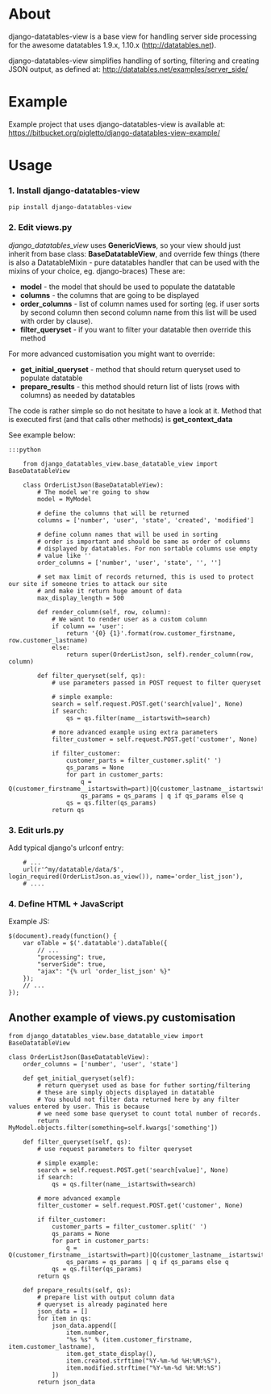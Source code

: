 About
=====

django-datatables-view is a base view for handling server side processing for the awesome datatables 1.9.x, 1.10.x (http://datatables.net).

django-datatables-view simplifies handling of sorting, filtering and creating JSON output, as defined at: http://datatables.net/examples/server_side/

Example
=======

Example project that uses django-datatables-view is available at: https://bitbucket.org/pigletto/django-datatables-view-example/

Usage
=====

### 1. Install django-datatables-view ###
  
    pip install django-datatables-view

### 2. Edit views.py ###

_django_datatables_view_ uses **GenericViews**, so your view should just inherit from base class: **BaseDatatableView**, and override few things
(there is also a DatatableMixin - pure datatables handler that can be used with the mixins of your choice, eg. django-braces)
  These are:

  * **model** - the model that should be used to populate the datatable
  * **columns** - the columns that are going to be displayed
  * **order_columns** - list of column names used for sorting (eg. if user sorts by second column then second column name from this list will be used with order by clause).
  * **filter_queryset** - if you want to filter your datatable then override this method

  For more advanced customisation you might want to override:

  * **get_initial_queryset** - method that should return queryset used to populate datatable
  * **prepare_results** - this method should return list of lists (rows with columns) as needed by datatables

  The code is rather simple so do not hesitate to have a look at it. Method that is executed first (and that calls other methods) is **get_context_data**

  See example below:

    :::python

        from django_datatables_view.base_datatable_view import BaseDatatableView

        class OrderListJson(BaseDatatableView):
            # The model we're going to show
            model = MyModel

            # define the columns that will be returned
            columns = ['number', 'user', 'state', 'created', 'modified']

            # define column names that will be used in sorting
            # order is important and should be same as order of columns
            # displayed by datatables. For non sortable columns use empty
            # value like ''
            order_columns = ['number', 'user', 'state', '', '']

            # set max limit of records returned, this is used to protect our site if someone tries to attack our site
            # and make it return huge amount of data
            max_display_length = 500

            def render_column(self, row, column):
                # We want to render user as a custom column
                if column == 'user':
                    return '{0} {1}'.format(row.customer_firstname, row.customer_lastname)
                else:
                    return super(OrderListJson, self).render_column(row, column)

            def filter_queryset(self, qs):
                # use parameters passed in POST request to filter queryset

                # simple example:
                search = self.request.POST.get('search[value]', None)
                if search:
                    qs = qs.filter(name__istartswith=search)

                # more advanced example using extra parameters
                filter_customer = self.request.POST.get('customer', None)

                if filter_customer:
                    customer_parts = filter_customer.split(' ')
                    qs_params = None
                    for part in customer_parts:
                        q = Q(customer_firstname__istartswith=part)|Q(customer_lastname__istartswith=part)
                        qs_params = qs_params | q if qs_params else q
                    qs = qs.filter(qs_params)
                return qs

### 3. Edit urls.py ###

  Add typical django's urlconf entry:

        # ...
        url(r'^my/datatable/data/$', login_required(OrderListJson.as_view()), name='order_list_json'),
        # ....

### 4. Define HTML + JavaScript ###

Example JS:

    $(document).ready(function() {
        var oTable = $('.datatable').dataTable({
            // ...
            "processing": true,
            "serverSide": true,
            "ajax": "{% url 'order_list_json' %}"
        });
        // ...
    });


## Another example of views.py customisation ##

    from django_datatables_view.base_datatable_view import BaseDatatableView

    class OrderListJson(BaseDatatableView):
        order_columns = ['number', 'user', 'state']

        def get_initial_queryset(self):
            # return queryset used as base for futher sorting/filtering
            # these are simply objects displayed in datatable
            # You should not filter data returned here by any filter values entered by user. This is because
            # we need some base queryset to count total number of records.
            return MyModel.objects.filter(something=self.kwargs['something'])

        def filter_queryset(self, qs):
            # use request parameters to filter queryset

            # simple example:
            search = self.request.POST.get('search[value]', None)
            if search:
                qs = qs.filter(name__istartswith=search)

            # more advanced example
            filter_customer = self.request.POST.get('customer', None)

            if filter_customer:
                customer_parts = filter_customer.split(' ')
                qs_params = None
                for part in customer_parts:
                    q = Q(customer_firstname__istartswith=part)|Q(customer_lastname__istartswith=part)
                    qs_params = qs_params | q if qs_params else q
                qs = qs.filter(qs_params)
            return qs

        def prepare_results(self, qs):
            # prepare list with output column data
            # queryset is already paginated here
            json_data = []
            for item in qs:
                json_data.append([
                    item.number,
                    "%s %s" % (item.customer_firstname, item.customer_lastname),
                    item.get_state_display(),
                    item.created.strftime("%Y-%m-%d %H:%M:%S"),
                    item.modified.strftime("%Y-%m-%d %H:%M:%S")
                ])
            return json_data